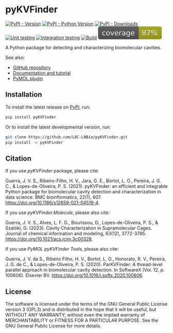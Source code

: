 # pyKVFinder

[![PyPI - Version](https://img.shields.io/pypi/v/pyKVFinder)](https://pypi.org/project/pyKVFinder/)
[![PyPI - Python Version](https://img.shields.io/pypi/pyversions/pyKVFinder)](https://pypi.org/project/pyKVFinder/)
[![PyPI - Downloads](https://img.shields.io/pypi/dm/pyKVFinder)](https://pypi.org/project/pyKVFinder/)
[![Unit testing](https://img.shields.io/github/actions/workflow/status/LBC-LNBio/pyKVFinder/unit-testing.yml?label=unit-testing)](https://github.com/LBC-LNBio/pyKVFinder/actions/workflows/unit-testing.yml)
[![Integration testing](https://img.shields.io/github/actions/workflow/status/LBC-LNBio/pyKVFinder/integration-testing.yml?label=integration-testing)](https://github.com/LBC-LNBio/pyKVFinder/actions/workflows/integration-testing.yml)
[![Build](https://img.shields.io/github/actions/workflow/status/LBC-LNBio/pyKVFinder/deploy.yml?label=build)](https://github.com/LBC-LNBio/pyKVFinder/actions/workflows/deploy.yml)
[![Coverage](https://raw.githubusercontent.com/LBC-LNBio/pyKVFinder/coverage/coverage.svg)](https://github.com/LBC-LNBio/pyKVFinder/blob/coverage/coverage.txt)

A Python package for detecting and characterizing biomolecular cavities.

See also:

- [GitHub repository](https://github.com/LBC-LNBio/pyKVFinder/)
- [Documentation and tutorial](https://lbc-lnbio.github.io/pyKVFinder/)
- [PyMOL plugin](https://lbc-lnbio.github.io/pyKVFinder/plugins/pymol/index.html)

## Installation

To install the latest release on
[PyPI](https://pypi.org/project/pyKVFinder), run:

```bash
pip install pyKVFinder
```

Or to install the latest developmental version, run:

```bash
git clone https://github.com/LBC-LNBio/pyKVFinder.git
pip install -e pyKVFinder
```

## Citation

If you use *pyKVFinder* package, please cite:

Guerra, J. V. S., Ribeiro-Filho, H. V., Jara, G. E., Bortot, L. O.,
Pereira, J. G. C., & Lopes-de-Oliveira, P. S. (2021). pyKVFinder: an
efficient and integrable Python package for biomolecular cavity
detection and characterization in data science. BMC bioinformatics,
22(1), 607. <https://doi.org/10.1186/s12859-021-04519-4>.

If you use *pyKVFinder.Molecule*, please also cite:

Guerra, J. V. S., Alves, L. F. G., Bourissou, D., Lopes-de-Oliveira, P.
S., & Szalóki, G. (2023). Cavity Characterization in Supramolecular
Cages. Journal of chemical information and modeling, 63(12), 3772-3785.
<https://doi.org/10.1021/acs.jcim.3c00328>.

If you use *PyMOL pyKVFinder Tools*, please also cite:

Guerra, J. V. da S., Ribeiro Filho, H. V., Bortot, L. O., Honorato, R. V., Pereira, J. G. de C., & Lopes-de-Oliveira, P. S. (2020). ParKVFinder: A thread-level parallel approach in biomolecular cavity detection. In SoftwareX (Vol. 12, p. 100606). Elsevier BV. https://doi.org/10.1016/j.softx.2020.100606.

## License

The software is licensed under the terms of the GNU General Public
License version 3 (GPL3) and is distributed in the hope that it will be
useful, but WITHOUT ANY WARRANTY; without even the implied warranty of
MERCHANTABILITY or FITNESS FOR A PARTICULAR PURPOSE. See the GNU General
Public License for more details.
